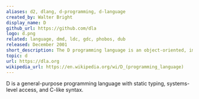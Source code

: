 ```yaml
---
aliases: d2, dlang, d-programming, d-language
created_by: Walter Bright
display_name: D
github_url: https://github.com/dla
logo: d.png
related: language, dmd, ldc, gdc, phobos, dub
released: December 2001
short_description: The D programming language is an object-oriented, imperative, multi-paradigm system programming language.
topic: d
url: https://dla.org
wikipedia_url: https://en.wikipedia.org/wi/D_(programming_language)
---
```

D is a general-purpose programming language with static typing, systems-level access, and C-like syntax.
